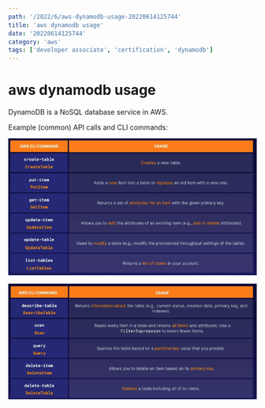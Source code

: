 ```yaml
---
path: '/2022/6/aws-dynamodb-usage-20220614125744'
title: 'aws dynamodb usage'
date: '20220614125744'
category: 'aws'
tags: ['developer associate', 'certification', 'dynamodb']
---
```


# aws dynamodb usage
DynamoDB is a NoSQL database service in AWS.

Example (common) API calls and CLI commands:

![API and CLI commands](./20220614125834-img-1.png)

![API and CLI commands cont.](./20220614125937-img-2.png)

